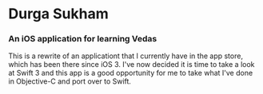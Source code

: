 # Durga Sukham

### An iOS application for learning Vedas

This is a rewrite of an applicationt that I currently have in the app store, which has been there since iOS 3. I've now decided it is time to take a look at Swift 3 and this app is a good opportunity for me to take what I've done in Objective-C and port over to Swift.
